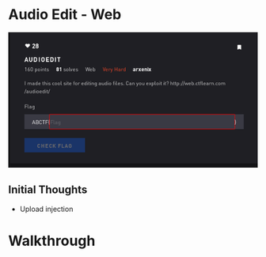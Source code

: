 # Audio Edit - Web

![Title](images/title.png)

## Initial Thoughts

* Upload injection

# Walkthrough

